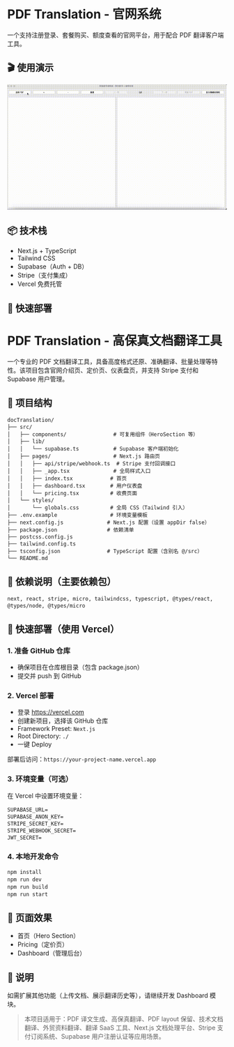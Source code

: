 # PDF Translation - 官网系统

一个支持注册登录、套餐购买、额度查看的官网平台，用于配合 PDF 翻译客户端工具。

## 🎬 使用演示

![PDF 翻译效果展示](./demo.gif)


## 📦 技术栈
- Next.js + TypeScript
- Tailwind CSS
- Supabase（Auth + DB）
- Stripe（支付集成）
- Vercel 免费托管

## 🚀 快速部署

# PDF Translation - 高保真文档翻译工具

一个专业的 PDF 文档翻译工具，具备高度格式还原、准确翻译、批量处理等特性。该项目包含官网介绍页、定价页、仪表盘页，并支持 Stripe 支付和 Supabase 用户管理。

## 📁 项目结构

```
docTranslation/
├── src/
│   ├── components/               # 可复用组件（HeroSection 等）
│   ├── lib/
│   │   └── supabase.ts           # Supabase 客户端初始化
│   ├── pages/                    # Next.js 路由页
│   │   ├── api/stripe/webhook.ts  # Stripe 支付回调接口
│   │   ├── _app.tsx              # 全局样式入口
│   │   ├── index.tsx            # 首页
│   │   ├── dashboard.tsx        # 用户仪表盘
│   │   └── pricing.tsx          # 收费页面
│   └── styles/
│       └── globals.css          # 全局 CSS（Tailwind 引入）
├── .env.example                 # 环境变量模板
├── next.config.js              # Next.js 配置（设置 appDir false）
├── package.json                # 依赖清单
├── postcss.config.js
├── tailwind.config.ts
├── tsconfig.json               # TypeScript 配置（含别名 @/src）
└── README.md
```

## 🧱 依赖说明（主要依赖包）

```
next, react, stripe, micro, tailwindcss, typescript, @types/react, @types/node, @types/micro
```

## 🚀 快速部署（使用 Vercel）

### 1. 准备 GitHub 仓库

- 确保项目在仓库根目录（包含 package.json）
- 提交并 push 到 GitHub

### 2. Vercel 部署

- 登录 https://vercel.com
- 创建新项目，选择该 GitHub 仓库
- Framework Preset: `Next.js`
- Root Directory: `./`
- 一键 Deploy

部署后访问：`https://your-project-name.vercel.app`

### 3. 环境变量（可选）

在 Vercel 中设置环境变量：

```
SUPABASE_URL=
SUPABASE_ANON_KEY=
STRIPE_SECRET_KEY=
STRIPE_WEBHOOK_SECRET=
JWT_SECRET=
```

### 4. 本地开发命令

```bash
npm install
npm run dev
npm run build
npm run start
```

## 🎨 页面效果

- 首页（Hero Section）
- Pricing（定价页）
- Dashboard（管理后台）

## 📌 说明

如需扩展其他功能（上传文档、展示翻译历史等），请继续开发 Dashboard 模块。


> 本项目适用于：PDF 译文生成、高保真翻译、PDF layout 保留、技术文档翻译、外贸资料翻译、翻译 SaaS 工具、Next.js 文档处理平台、Stripe 支付订阅系统、Supabase 用户注册认证等应用场景。
